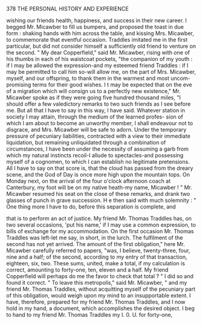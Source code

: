 378            THE PERSONAL HISTORY AND EXPERIENCE

wishing our friends health, happiness, and success in their new career. I
begged Mr. Micawber to fill us bumpers, and proposed the toast in due
form : shaking hands with him across the table, and kissing Mrs. Micawber,
to commemorate that eventful occasion. Traddles imitated me in the
first particular, but did not consider himself a sufficiently old friend to
venture on the second.
   " My dear Copperfield," said Mr. Micawber, rising with one of his thumbs
in each of his waistcoat pockets, "the companion of my youth : if I may
be allowed the expression-and my esteemed friend Traddles : if I may be
permitted to call him so-will allow me, on the part of Mrs. Micawber,
myself, and our offspring, to thank them in the warmest and most uncom-
promising terms for their good wishes. I t may be expected that on the
eve of a migration which will consign us to a perfectly new existence,"
Mr. Micawber spoke as if they were going five hundred thousand miles,
"I should offer a few valedictory remarks to two such friends as I see
before me. But all that I have to say in this way, I have said. Whatever
station in society I may attain, through the medium of the learned profes-
sion of which I am about to become an unworthy member, I shall
endeavour not to disgrace, and Mrs. Micawber will be safe to adorn.
Under the temporary pressure of pecuniary liabilities, contracted with a
view to their immediate liquidation, but remaining unliquidated through
a combination of circumstances, I have been under the necessity of
assuming a garb from which my natural instincts recoil-I allude to
spectacles-and possessing myself of a cognomen, to which I can establish
no legitimate pretensions. All I have to say on that score is, that the
cloud has passed from the dreary scene, and the God of Day is once more
high upon the mountain tops. On Monday next, on the arrival of the
four o'clock afternoon coach at Canterbury, my foot will be on my native
heath-my name, Micawber ! "
   Mr. Micawber resumed his seat on the close of these remarks, and drank
two glasses of punch in grave succession. H e then said with much
solemnity :
   " One thing more I have to do, before this separation is complete, and

that is to perform an act of justice. My friend Mr. Thomas Traddles
has, on two several occasions, 'put his name,' if I may use a common
expression, to bills of exchange for my accommodation. On the first
occasion Mr. Thomas Traddles was left-let me say, in short, in the lurch.
The fulfilment of the second has not yet arrived. The amount of the first
obligation," here Mr. Micawber carefully referred to papers, "was, I
believe, twenty-three, four, nine and a half; of the second, according to
my entry of that transaction, eighteen, six, two. These sums, united,
make a total, if my calculation is correct, amounting to forty-one, ten, eleven
and a half. My friend Copperfield will perhaps do me the favor to check
that total ? "
   I did so and found it correct.
   " To leave this metropolis," said Mr. Micawber, " and my friend Mr.
Thomas Traddles, without acquitting myself of the pecuniary part of this
obligation, would weigh upon my mind to an insupportable extent. I
 have, therefore, prepared for my friend Mr. Thomas Traddles, and I now
 hold in my hand, a document, which accomplishes the desired object. I
 beg to hand to my friend Mr. Thomas Traddles my I. 0. U. for forty-one,
